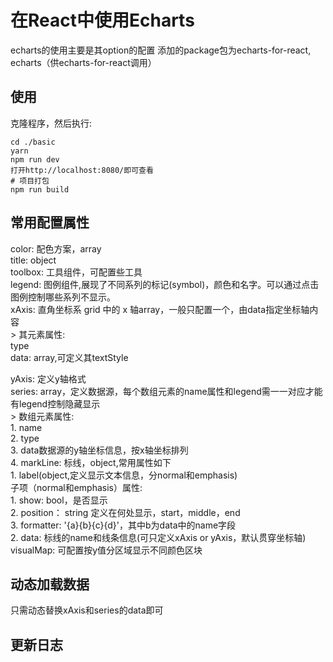 # 在React中使用Echarts  
echarts的使用主要是其option的配置
添加的package包为echarts-for-react, echarts（供echarts-for-react调用）
## 使用  
克隆程序，然后执行:  
```  
cd ./basic  
yarn  
npm run dev  
打开http://localhost:8080/即可查看  
# 项目打包  
npm run build  
```  
  
## 常用配置属性  
color: 配色方案，array  
title: object  
toolbox: 工具组件，可配置些工具  
legend: 图例组件,展现了不同系列的标记(symbol)，颜色和名字。可以通过点击图例控制哪些系列不显示。  
xAxis: 直角坐标系 grid 中的 x 轴array，一般只配置一个，由data指定坐标轴内容  
      > 其元素属性:  
            type   
            data: array,可定义其textStyle  
  
yAxis: 定义y轴格式  
series: array，定义数据源，每个数组元素的name属性和legend需一一对应才能有legend控制隐藏显示  
      > 数组元素属性:   
          1. name  
          2. type  
          3. data数据源的y轴坐标信息，按x轴坐标排列  
          4. markLine: 标线，object,常用属性如下   
                1. label(object,定义显示文本信息，分normal和emphasis)  
                      子项（normal和emphasis）属性:  
                          1. show: bool，是否显示  
                          2. position： string 定义在何处显示，start，middle，end  
                          3. formatter: '{a}{b}{c}{d}'，其中b为data中的name字段  
                2. data: 标线的name和线条信息(可只定义xAxis or yAxis，默认贯穿坐标轴)  
visualMap: 可配置按y值分区域显示不同颜色区块  
  
## 动态加载数据  
只需动态替换xAxis和series的data即可  
## 更新日志